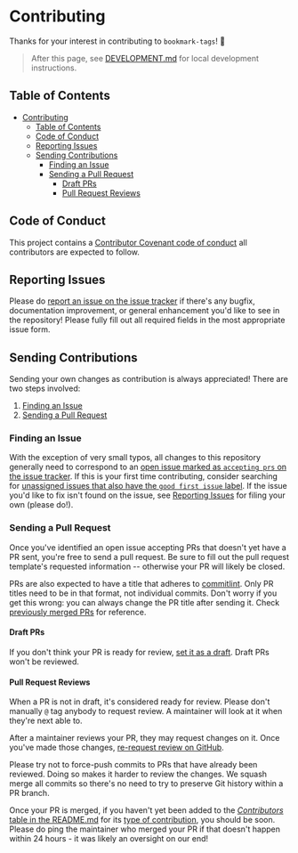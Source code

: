 # Contributing

Thanks for your interest in contributing to `bookmark-tags`! 💖

> After this page, see [DEVELOPMENT.md][1] for local development instructions.

## Table of Contents

- [Contributing](#contributing)
  - [Table of Contents](#table-of-contents)
  - [Code of Conduct](#code-of-conduct)
  - [Reporting Issues](#reporting-issues)
  - [Sending Contributions](#sending-contributions)
    - [Finding an Issue](#finding-an-issue)
    - [Sending a Pull Request](#sending-a-pull-request)
      - [Draft PRs](#draft-prs)
      - [Pull Request Reviews](#pull-request-reviews)

## Code of Conduct

This project contains a [Contributor Covenant code of conduct][2] all
contributors are expected to follow.

## Reporting Issues

Please do [report an issue on the issue tracker][3] if there's any bugfix,
documentation improvement, or general enhancement you'd like to see in the
repository! Please fully fill out all required fields in the most appropriate
issue form.

## Sending Contributions

Sending your own changes as contribution is always appreciated! There are two
steps involved:

1. [Finding an Issue](#finding-an-issue)
2. [Sending a Pull Request](#sending-a-pull-request)

### Finding an Issue

With the exception of very small typos, all changes to this repository generally
need to correspond to an [open issue marked as `accepting prs` on the issue
tracker][4]. If this is your first time contributing, consider searching for
[unassigned issues that also have the `good first issue` label][5]. If the issue
you'd like to fix isn't found on the issue, see [Reporting Issues][6] for filing
your own (please do!).

### Sending a Pull Request

Once you've identified an open issue accepting PRs that doesn't yet have a PR
sent, you're free to send a pull request. Be sure to fill out the pull request
template's requested information -- otherwise your PR will likely be closed.

PRs are also expected to have a title that adheres to [commitlint][7]. Only PR
titles need to be in that format, not individual commits. Don't worry if you get
this wrong: you can always change the PR title after sending it. Check
[previously merged PRs][8] for reference.

#### Draft PRs

If you don't think your PR is ready for review, [set it as a draft][9]. Draft
PRs won't be reviewed.

#### Pull Request Reviews

When a PR is not in draft, it's considered ready for review. Please don't
manually `@` tag anybody to request review. A maintainer will look at it when
they're next able to.

After a maintainer reviews your PR, they may request changes on it. Once you've
made those changes, [re-request review on GitHub][10].

Please try not to force-push commits to PRs that have already been reviewed.
Doing so makes it harder to review the changes. We squash merge all commits so
there's no need to try to preserve Git history within a PR branch.

Once your PR is merged, if you haven't yet been added to the [_Contributors_
table in the README.md][11] for its [type of contribution][12], you should be
soon. Please do ping the maintainer who merged your PR if that doesn't happen
within 24 hours - it was likely an oversight on our end!

[1]: ./DEVELOPMENT.md
[2]: ./CODE_OF_CONDUCT.md
[3]: https://github.com/timelessco/bookmark-tags/issues/new/choose
[4]:
	https://github.com/timelessco/bookmark-tags/issues?q=is%3Aopen+is%3Aissue+label%3A%22accepting+prs%22
[5]:
	https://github.com/timelessco/bookmark-tags/issues?q=is%3Aopen+is%3Aissue+label%3A%22accepting+prs%22+label%3A%22good+first+issue%22+no%3Aassignee
[6]: #reporting-issues
[7]: https://github.com/conventional-changelog/commitlint
[8]:
	https://github.com/timelessco/bookmark-tags/pulls?q=is%3Apr+is%3Amerged+-label%3Adependencies+
[9]:
	https://docs.github.com/en/pull-requests/collaborating-with-pull-requests/proposing-changes-to-your-work-with-pull-requests/changing-the-stage-of-a-pull-request#converting-a-pull-request-to-a-draft
[10]:
	https://docs.github.com/en/pull-requests/collaborating-with-pull-requests/reviewing-changes-in-pull-requests/about-pull-request-reviews#re-requesting-a-review
[11]: ../README.md#contributors
[12]: https://allcontributors.org/docs/en/emoji-key "Allcontributors emoji key"
